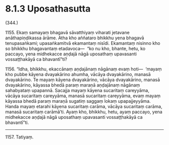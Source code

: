 

# 8.1.3 Uposathasutta




(344.)

1155\. Ekaṃ samayaṃ bhagavā sāvatthiyaṃ viharati jetavane anāthapiṇḍikassa ārāme. Atha kho aññataro bhikkhu yena bhagavā tenupasaṅkami; upasaṅkamitvā ekamantaṃ nisīdi. Ekamantaṃ nisinno kho so bhikkhu bhagavantaṃ etadavoca—  “ko nu kho, bhante, hetu, ko paccayo, yena midhekacce aṇḍajā nāgā uposathaṃ upavasanti vossaṭṭhakāyā ca bhavantī”ti?

1156\. “Idha, bhikkhu, ekaccānaṃ aṇḍajānaṃ nāgānaṃ evaṃ hoti—  ‘mayaṃ kho pubbe kāyena dvayakārino ahumha, vācāya dvayakārino, manasā dvayakārino. Te mayaṃ kāyena dvayakārino, vācāya dvayakārino, manasā dvayakārino, kāyassa bhedā paraṃ maraṇā aṇḍajānaṃ nāgānaṃ sahabyataṃ upapannā. Sacajja mayaṃ kāyena sucaritaṃ careyyāma, vācāya sucaritaṃ careyyāma, manasā sucaritaṃ careyyāma, evaṃ mayaṃ kāyassa bhedā paraṃ maraṇā sugatiṃ saggaṃ lokaṃ upapajjeyyāma. Handa mayaṃ etarahi kāyena sucaritaṃ carāma, vācāya sucaritaṃ carāma, manasā sucaritaṃ carāmā’ti. Ayaṃ kho, bhikkhu, hetu, ayaṃ paccayo, yena midhekacce aṇḍajā nāgā uposathaṃ upavasanti vossaṭṭhakāyā ca bhavantī”ti.

---

1157\. Tatiyaṃ.





